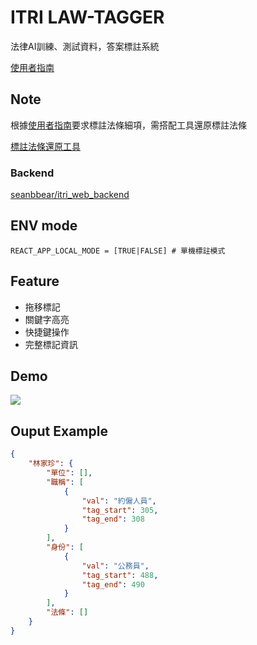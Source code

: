 # ITRI LAW-TAGGER
法律AI訓練、測試資料，答案標註系統

[使用者指南](https://hackmd.io/WeJJaoqrTKWH7d0HF5PRNQ)

## Note
根據[使用者指南](https://hackmd.io/WeJJaoqrTKWH7d0HF5PRNQ)要求標註法條細項，需搭配工具還原標註法條

[標註法條還原工具](https://github.com/NLU-Law-Tech/itri-law-tagger-patch)

### Backend
[seanbbear/itri_web_backend](https://github.com/seanbbear/itri_web_backend)

## ENV mode
```
REACT_APP_LOCAL_MODE = [TRUE|FALSE] # 單機標註模式
```

## Feature
- 拖移標記
- 關鍵字高亮
- 快捷鍵操作
- 完整標記資訊

## Demo
![](https://raw.githubusercontent.com/p208p2002/itri-law-tagger/master/demo.gif)
## Ouput Example
```json
{
    "林家珍": {
        "單位": [],
        "職稱": [
            {
                "val": "約僱人員",
                "tag_start": 305,
                "tag_end": 308
            }
        ],
        "身份": [
            {
                "val": "公務員",
                "tag_start": 488,
                "tag_end": 490
            }
        ],
        "法條": []
    }
}
```
